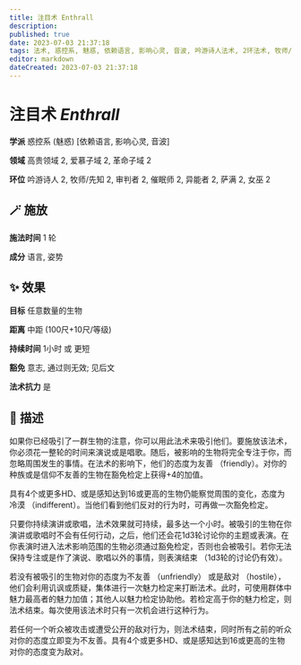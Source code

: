 ```yaml
---
title: 注目术 Enthrall
description: 
published: true
date: 2023-07-03 21:37:18
tags: 法术, 惑控系, 魅惑, 依赖语言, 影响心灵, 音波, 吟游诗人法术, 2环法术, 牧师/先知法术, 审判者法术, 催眠师法术, 异能者法术, 萨满法术, 女巫法术, 高贵领域, 爱慕子域, 革命子域
editor: markdown
dateCreated: 2023-07-03 21:37:18
---
```


# **注目术** *Enthrall*

**学派** 惑控系 (魅惑) \[依赖语言, 影响心灵, 音波\] 

**领域** 高贵领域 2, 爱慕子域 2, 革命子域 2

**环位** 吟游诗人 2, 牧师/先知 2, 审判者 2, 催眠师 2, 异能者 2, 萨满 2, 女巫 2

## 🪄 施放

**施法时间** 1 轮

**成分** 语言, 姿势

## ✨ 效果 

**目标** 任意数量的生物 

**距离** 中距 (100尺+10尺/等级)  

**持续时间** 1小时 或 更短 

**豁免** 意志, 通过则无效; 见后文

**法术抗力** 是

## 📖 描述

如果你已经吸引了一群生物的注意，你可以用此法术来吸引他们。要施放该法术，你必须花一整轮的时间来演说或是唱歌。随后，被影响的生物将完全专注于你，而忽略周围发生的事情。在法术的影响下，他们的态度为友善 （friendly）。对你的种族或是信仰不友善的生物在豁免检定上获得+4的加值。

具有4个或更多HD、或是感知达到16或更高的生物仍能察觉周围的变化，态度为冷漠 （indifferent）。当他们看到他们反对的行为时，可再做一次豁免检定。

 只要你持续演讲或歌唱，法术效果就可持续，最多达一个小时。被吸引的生物在你演讲或歌唱时不会有任何行动，之后，他们还会花1d3轮讨论你的主题或表演。在你表演时进入法术影响范围的生物必须通过豁免检定，否则也会被吸引。若你无法保持专注或是作了演说、歌唱以外的事情，则表演结束 （1d3轮的讨论仍有效）。

 若没有被吸引的生物对你的态度为不友善 （unfriendly） 或是敌对 （hostile），他们会利用讥讽或质疑，集体进行一次魅力检定来打断法术。此时，可使用群体中魅力最高者的魅力加值；其他人以魅力检定协助他。若检定高于你的魅力检定，则法术结束。每次使用该法术时只有一次机会进行这种行为。

 若任何一个听众被攻击或遭受公开的敌对行为，则法术结束，同时所有之前的听众对你的态度立即变为不友善。具有4个或更多HD、或是感知达到16或更高的生物对你的态度变为敌对。
    